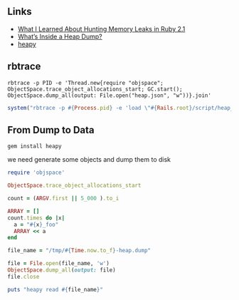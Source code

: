 Links
---
- [What I Learned About Hunting Memory Leaks in Ruby 2.1](http://blog.skylight.io/hunting-for-leaks-in-ruby/)
- [What’s Inside a Heap Dump?](https://blog.codeship.com/the-definitive-guide-to-ruby-heap-dumps-part-i/)
- [heapy](https://github.com/schneems/heapy)

rbtrace
---

```shell
rbtrace -p PID -e 'Thread.new{require "objspace"; ObjectSpace.trace_object_allocations_start; GC.start(); ObjectSpace.dump_all(output: File.open("heap.json", "w"))}.join'  
```

```ruby
system("rbtrace -p #{Process.pid} -e 'load \"#{Rails.root}/script/heap_dump.rb\"'").  
```

From Dump to Data
---
```shell
gem install heapy
```
we need generate some objects and dump them to disk
```ruby
require 'objspace'

ObjectSpace.trace_object_allocations_start

count = (ARGV.first || 5_000 ).to_i

ARRAY = []
count.times do |x|
  a = "#{x}_foo"
  ARRAY << a
end

file_name = "/tmp/#{Time.now.to_f}-heap.dump"

file = File.open(file_name, 'w')
ObjectSpace.dump_all(output: file)
file.close

puts "heapy read #{file_name}"
```
